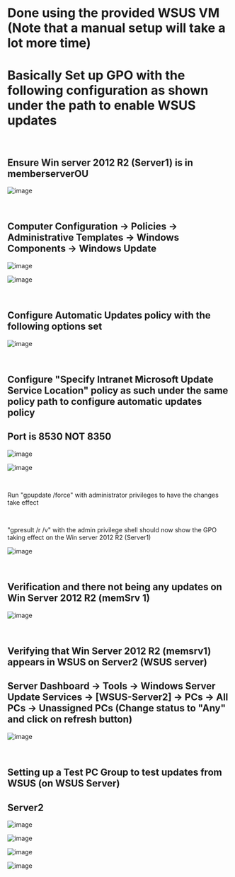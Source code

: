 # Done using the provided WSUS VM (Note that a manual setup will take a lot more time)  
# Basically Set up GPO with the following configuration as shown under the path to enable WSUS updates  
<br>

## Ensure Win server 2012 R2 (Server1) is in memberserverOU  

![image](../images/Pasted%20image%2020230719135806.png)  

<br>

## Computer Configuration -> Policies -> Administrative Templates -> Windows Components -> Windows Update  

![image](../images/Pasted%20image%2020230719132024.png)  

![image](../images/Pasted%20image%2020230719132229.png)  

<br>

## Configure Automatic Updates policy with the following options set  

![image](../images/Pasted%20image%2020230719132433.png)  

<br>

## Configure "Specify Intranet Microsoft Update Service Location" policy as such under the same policy path to configure automatic updates policy  
## Port is 8530 NOT 8350

![image](../images/Pasted%20image%2020230719134404.png)  

![image](../images/Pasted%20image%2020230719153003.png)  

<br>

Run "gpupdate /force" with administrator privileges to have the changes take effect  

<br>

"gpresult /r /v" with the admin privilege shell should now show the GPO taking effect on the Win server 2012 R2 (Server1)  

![image](../images/Pasted%20image%2020230719135541.png)  

<br>

## Verification and there not being any updates on Win Server 2012 R2 (memSrv 1)

![image](../images/Pasted%20image%2020230719153559.png)  

<br>

## Verifying that Win Server 2012 R2 (memsrv1) appears in WSUS on Server2 (WSUS server)
## Server Dashboard -> Tools -> Windows Server Update Services -> \[WSUS-Server2\] -> PCs -> All PCs -> Unassigned PCs (Change status to "Any" and click on refresh button)

![image](../images/Pasted%20image%2020230719153945.png)  

<br>

## Setting up a Test PC Group to test updates from WSUS (on WSUS Server)  
## Server2  

![image](../images/Pasted%20image%2020230719182832.png)  

![image](../images/Pasted%20image%2020230719183000.png)  

![image](../images/Pasted%20image%2020230719183110.png)  

![image](../images/Pasted%20image%2020230719183320.png)